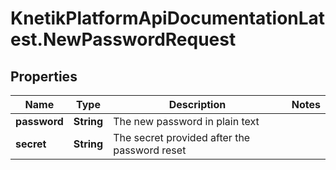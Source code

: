# KnetikPlatformApiDocumentationLatest.NewPasswordRequest

## Properties
Name | Type | Description | Notes
------------ | ------------- | ------------- | -------------
**password** | **String** | The new password in plain text | 
**secret** | **String** | The secret provided after the password reset | 


